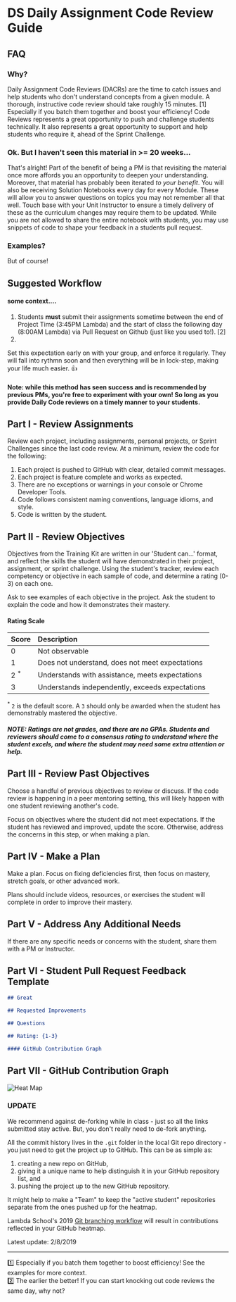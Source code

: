 # DS Daily Assignment Code Review Guide

## FAQ
### Why?
Daily Assignment Code Reviews (DACRs) are the time to catch issues and help students who don't understand concepts from a given module. A thorough, instructive code review should take roughly 15 minutes. [1] Especially if you batch them together and boost your efficiency! Code Reviews represents a great opportunity to push and challenge students technically. It also represents a great opportunity to support and help students who require it, ahead of the Sprint Challenge. 

### Ok. But I haven't seen this material in >= 20 weeks...
That's alright! Part of the benefit of being a PM is that revisiting the material once more affords you an opportunity to deepen your understanding. Moreover, that material has probably been iterated _to your benefit_. You will also be receiving Solution Notebooks every day for every Module. These will allow you to answer questions on topics you may not remember all that well. Touch base with your Unit Instructor to ensure a timely delivery of these as the curriculum changes may require them to be updated. While you are not allowed to share the entire notebook with students, you may use snippets of code to shape your feedback in a students pull request. 

### Examples?
But of course!



## Suggested Workflow
#### some context....

1. Students **must** submit their assignments sometime between the end of Project Time (3:45PM Lambda) and the start of class the following day (8:00AM Lambda) via Pull Request on Github (just like you used to!). [2]
2. 

Set this expectation early on with your group, and enforce it regularly. They will fall into rythmn soon and then everything will be in lock-step, making your life much easier. :thumbsup:

#### Note: while this method has seen success and is recommended by previous PMs, you're free to experiment with your own! So long as you provide Daily Code reviews on a timely manner to your students. 




## Part I - Review Assignments

Review each project, including assignments, personal projects, or Sprint Challenges since the last code review. At a minimum, review the code for the following:

1. Each project is pushed to GitHub with clear, detailed commit messages.
2. Each project is feature complete and works as expected.
3. There are no exceptions or warnings in your console or Chrome Developer Tools.
4. Code follows consistent naming conventions, language idioms, and style.
5. Code is written by the student.

## Part II - Review Objectives

Objectives from the Training Kit are written in our 'Student can...' format, and reflect the skills the student will have demonstrated in their project, assignment, or sprint challenge. Using the student's tracker, review each competency or objective in each sample of code, and determine a rating (0-3) on each one.

Ask to see examples of each objective in the project. Ask the student to explain the code and how it demonstrates their mastery.

#### Rating Scale

| Score | Description |
| :-- | :-- |
| 0       				| Not observable |
| 1       				| Does not understand, does not meet expectations |
| 2 <sup>*</sup>  | Understands with assistance, meets expectations |
| 3       				| Understands independently, exceeds expectations |

<sup>*</sup> `2` is the default score. A `3` should only be awarded when the student has demonstrably mastered the objective.

##### NOTE: Ratings are not grades, and there are no GPAs. Students and reviewers should come to a consensus rating to understand where the student excels, and where the student may need some extra attention or help.

## Part III - Review Past Objectives

Choose a handful of previous objectives to review or discuss. If the code review is happening in a peer mentoring setting, this will likely happen with one student reviewing another's code.

Focus on objectives where the student did not meet expectations. If the student has reviewed and improved, update the score. Otherwise, address the concerns in this step, or when making a plan.

## Part IV - Make a Plan

Make a plan. Focus on fixing deficiencies first, then focus on mastery, stretch goals, or other advanced work.

Plans should include videos, resources, or exercises the student will complete in order to improve their mastery.

## Part V - Address Any Additional Needs

If there are any specific needs or concerns with the student, share them with a PM or Instructor.

## Part VI - Student Pull Request Feedback Template

```markdown
## Great

## Requested Improvements

## Questions

## Rating: {1-3}

#### GitHub Contribution Graph
```

## Part VII - GitHub Contribution Graph

![Heat Map](img/contribution-graph-heat-map.png)

### UPDATE

We recommend against de-forking while in class - just so all the links submitted stay active. But, you don't really need to de-fork anything.

All the commit history lives in the `.git` folder in the local Git repo directory - you just need to get the project up to GitHub. This can be as simple as:

1. creating a new repo on GitHub,
2. giving it a unique name to help distinguish it in your GitHub repository list, and
3. pushing the project up to the new GitHub repository.

It might help to make a "Team" to keep the "active student" repositories separate from the ones pushed up for the heatmap.

Lambda School's 2019 [Git branching workflow](https://youtu.be/cSoHP7WSsEg) will result in contributions reflected in your GitHub heatmap.

Latest update: 2/8/2019

***


:one: Especially if you batch them together to boost efficiency! See the examples for more context.  
:two: The earlier the better! If you can start knocking out code reviews the same day, why not?
